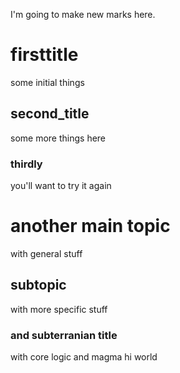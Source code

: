 I'm going to make new marks here.
# firsttitle
some initial things

## second_title
some more things here

### thirdly
you'll want to try it again

# another main topic
with general stuff

## subtopic
with more specific stuff

### and subterranian title
with core logic and magma
hi world